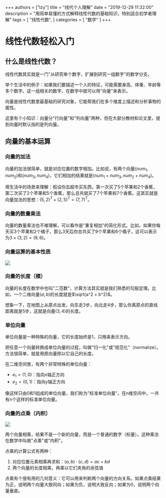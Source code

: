 +++
authors = ["lzy"]
title = "线代个人理解"
date = "2019-12-29 11:32:00"
description = "用简单易懂的方式解释线性代数的基础知识，特别适合初学者理解"
tags = [
    "线性代数",
]
categories = [
    "数学"
]
+++

# 线性代数轻松入门

## 什么是线性代数？

线性代数其实就是一门"从研究单个数字，扩展到研究一组数字"的数学分支。

举个生活中的例子：如果我们要描述一个人的特征，可能需要身高、体重、年龄等多个数字。这一组相关的数字，在数学中就可以用"向量"来表示。

向量是线性代数里最基础的研究对象，它能帮我们在多个维度上描述和分析事物的属性。

这里有个小知识：向量分"行向量"和"列向量"两种，但在大部分教材和论文里，提到向量时默认指的是列向量。

## 向量的基本运算

### 向量的加法

向量的加法很简单，就是对应位置的数字相加。比如说，有两个向量$(num_1, num_2)$和$(num_3, num_4)$，它们相加的结果就是$(num_1+num_3, num_2+num_4)$。

用生活中的场景来理解：假设你去超市买东西，第一次买了5个苹果和2个香蕉，第二次买了2个苹果和5个香蕉，那么总共就买了7个苹果和7个香蕉。这其实就是向量加法的思想：$(5, 2)^T + (2, 5)^T = (7, 7)^T$。

### 向量的数量乘法

向量的数量乘法也不难理解，可以看作是"重复相加"的简化形式。比如，如果你每天买3个苹果和2个橘子，那么3天后你总共买了9个苹果和6个橘子，这可以表示为$3 \times (3, 2) = (9, 6)$。

### 向量运算的基本性质

![](../static/MiQSbM4IjoeO1kxiOFdcqyEanuh.png)

### 向量的长度（模）

向量的长度在数学中也叫"二范数"，计算方法其实就是我们熟悉的勾股定理。比如，一个二维向量$(a, b)$的长度就是$\sqrt{a^2 + b^2}$。

想象一下，在地图上从原点出发，向东走3步，向北走4步，那么你离原点的直线距离就是5步，这就是向量$(3, 4)$的长度。

### 单位向量

单位向量是一种特殊的向量，它的长度始终是1，只用来表示方向。

把任意一个向量转换成单位向量的过程，叫做"归一化"或"规范化"（normalize）。方法很简单，就是用原向量除以它自己的长度。

在二维空间里，有两个非常特殊的单位向量：
- $e_1 = (1, 0)$：指向x轴正方向
- $e_2 = (0, 1)$：指向y轴正方向

像这样只由0和1组成的单位向量，我们称为"标准单位向量"。在n维空间中，一共有n个这样的标准单位向量。

### 向量的点乘（内积）

![](../static/JndtblQObo6tmbxVJfAc6nT8n8e.png)

两个向量相乘，结果不是一个新的向量，而是一个普通的数字（标量）。这种乘法在数学中叫做"点乘"或"内积"。

点乘的计算公式有两种：
1. 对应位置元素相乘再求和：$(a, b) \cdot (c, d) = ac + bd$
2. 两个向量的长度相乘，再乘以它们夹角的余弦值

点乘有个很有用的几何意义：它可以用来判断两个向量的方向关系。如果点乘结果为正，说明两个向量大致同向；如果为负，说明大致反向；如果为0，说明两个向量垂直。
